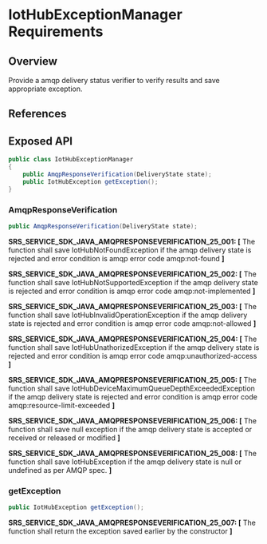 # IotHubExceptionManager Requirements

## Overview

Provide a amqp delivery status verifier to verify results and save appropriate exception. 

## References

## Exposed API

```java
public class IotHubExceptionManager
{
    public AmqpResponseVerification(DeliveryState state);
    public IotHubException getException();
}
```

### AmqpResponseVerification

```java
public AmqpResponseVerification(DeliveryState state);
```

**SRS_SERVICE_SDK_JAVA_AMQPRESPONSEVERIFICATION_25_001: [** The function shall save IotHubNotFoundException if the amqp delivery state is rejected and error condition is amqp error code amqp:not-found **]**

**SRS_SERVICE_SDK_JAVA_AMQPRESPONSEVERIFICATION_25_002: [** The function shall save IotHubNotSupportedException if the amqp delivery state is rejected and error condition is amqp error code amqp:not-implemented **]**

**SRS_SERVICE_SDK_JAVA_AMQPRESPONSEVERIFICATION_25_003: [** The function shall save IotHubInvalidOperationException if the amqp delivery state is rejected and error condition is amqp error code amqp:not-allowed **]**

**SRS_SERVICE_SDK_JAVA_AMQPRESPONSEVERIFICATION_25_004: [** The function shall save IotHubUnathorizedException if the amqp delivery state is rejected and error condition is amqp error code amqp:unauthorized-access **]**

**SRS_SERVICE_SDK_JAVA_AMQPRESPONSEVERIFICATION_25_005: [** The function shall save IotHubDeviceMaximumQueueDepthExceededException if the amqp delivery state is rejected and error condition is amqp error code amqp:resource-limit-exceeded **]**

**SRS_SERVICE_SDK_JAVA_AMQPRESPONSEVERIFICATION_25_006: [** The function shall save null exception if the amqp delivery state is accepted or received or released or modified **]**

**SRS_SERVICE_SDK_JAVA_AMQPRESPONSEVERIFICATION_25_008: [** The function shall save IotHubException if the amqp delivery state is null or undefined as per AMQP spec. **]**

### getException

```java
public IotHubException getException();
```
**SRS_SERVICE_SDK_JAVA_AMQPRESPONSEVERIFICATION_25_007: [** The function shall return the exception saved earlier by the constructor **]**